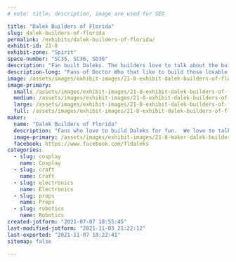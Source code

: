 ```yaml
---
# note: title, description, image are used for SEO

title: "Dalek Builders of Florida"
slug: dalek-builders-of-florida
permalink: /exhibits/dalek-builders-of-florida/
exhibit-id: 21-8
exhibit-zone: "Spirit"
space-number: "SC35, SC36, SD36"
description: "Fan built Daleks. The builders love to talk about the build process."
description-long: "Fans of Doctor Who that like to build those lovable villains, the Daleks.  Some are fully motorized and some are bare bones.  Come see us and find out what it takes to build one. Or just come and see what Daleks are all about.  The builders will talk to anyone about any or all of the build process."
image: /assets/images/exhibit-images/21-8-exhibit-dalek-builders-of-florida-dalek1-large.jpg
image-primary: 
  small: /assets/images/exhibit-images/21-8-exhibit-dalek-builders-of-florida-dalek1-small.jpg
  medium: /assets/images/exhibit-images/21-8-exhibit-dalek-builders-of-florida-dalek1-medium.jpg
  large: /assets/images/exhibit-images/21-8-exhibit-dalek-builders-of-florida-dalek1-large.jpg
  full: /assets/images/exhibit-images/21-8-exhibit-dalek-builders-of-florida-dalek1-full.jpg
maker: 
  name: "Dalek Builders of Florida"
  description: "Fans who love to build Daleks for fun.  We love to talk to bring our Daleks out and talk to anyone about the build process."
  image-primary: /assets/images/exhibit-images/21-8-maker-dalek-builders-of-florida-dalek-builders-v3-01-medium.jpg
  facebook: https://www.facebook.com/fldaleks
categories: 
  - slug: cosplay
    name: Cosplay
  - slug: craft
    name: Craft
  - slug: electronics
    name: Electronics
  - slug: props
    name: Props
  - slug: robotics
    name: Robotics
created-jotform: "2021-07-07 18:55:45"
last-modified-jotform: "2021-11-03 21:22:12"
last-exported: "2021-11-07 18:22:41"
sitemap: false

---
```

